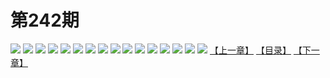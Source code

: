 # 第242期
![](https://mao.mhtupian.com/uploads/img/7563/223910/manhua_12_20160314_2016031410183465942.jpg)
![](https://mao.mhtupian.com/uploads/img/7563/223910/manhua_12_20160314_2016031410184198198.jpg)
![](https://mao.mhtupian.com/uploads/img/7563/223910/manhua_12_20160314_2016031410184888057.jpg)
![](https://mao.mhtupian.com/uploads/img/7563/223910/manhua_12_20160314_2016031410185541588.jpg)
![](https://mao.mhtupian.com/uploads/img/7563/223910/manhua_12_20160314_2016031410190115015.jpg)
![](https://mao.mhtupian.com/uploads/img/7563/223910/manhua_12_20160314_2016031410190925257.jpg)
![](https://mao.mhtupian.com/uploads/img/7563/223910/manhua_12_20160314_2016031410191793979.jpg)
![](https://mao.mhtupian.com/uploads/img/7563/223910/manhua_12_20160314_2016031410192484130.jpg)
![](https://mao.mhtupian.com/uploads/img/7563/223910/manhua_12_20160314_2016031410193226916.jpg)
![](https://mao.mhtupian.com/uploads/img/7563/223910/manhua_12_20160314_2016031410193991161.jpg)
![](https://mao.mhtupian.com/uploads/img/7563/223910/manhua_12_20160314_2016031410194196234.jpg)
![](https://mao.mhtupian.com/uploads/img/7563/223910/manhua_12_20160314_2016031410194328709.jpg)
![](https://mao.mhtupian.com/uploads/img/7563/223910/manhua_12_20160314_2016031410194542678.jpg)
![](https://mao.mhtupian.com/uploads/img/7563/223910/manhua_12_20160314_2016031410194736836.jpg)
![](https://mao.mhtupian.com/uploads/img/7563/223910/manhua_12_20160314_2016031410194929778.jpg)
![](https://mao.mhtupian.com/uploads/img/7563/223910/manhua_12_20160314_2016031410195049567.jpg)
[【上一章】](./41.md)
[【目录】](./READMD.md)
[【下一章】](./43.md)
